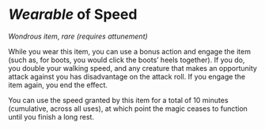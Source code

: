 # *Wearable* of Speed
*Wondrous item*, *rare (requires attunement)*

While you wear this item, you can use a bonus action and engage the item (such as, for boots, you would click the boots’ heels together). If you do, you double your walking speed, and any creature that makes an opportunity attack against you has disadvantage on the attack roll. If you engage the item again, you end the effect.

You can use the speed granted by this item for a total of 10 minutes (cumulative, across all uses), at which point the magic ceases to function until you finish a long rest.
